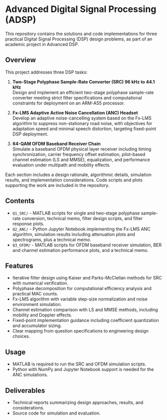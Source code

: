# Advanced Digital Signal Processing (ADSP) 

This repository contains the solutions and code implementations for three practical Digital Signal Processing (DSP) design problems, as part of an academic project in Advanced DSP.

## Overview

This project addresses three DSP tasks:

1. **Two-Stage Polyphase Sample-Rate Converter (SRC) 96 kHz to 44.1 kHz**  
   Design and implement an efficient two-stage polyphase sample-rate converter meeting strict filter specifications and computational constraints for deployment on an ARM-A55 processor.

2. **Fx-LMS Adaptive Active Noise Cancellation (ANC) Headset**  
   Develop an adaptive noise-cancelling system based on the Fx-LMS algorithm to suppress non-stationary road noise, with objectives for adaptation speed and minimal speech distortion, targeting fixed-point DSP deployment.

3. **64-QAM OFDM Baseband Receiver Chain**  
   Simulate a baseband OFDM physical layer receiver including timing synchronization, carrier frequency offset estimation, pilot-based channel estimation (LS and MMSE), equalization, and performance evaluation under multipath and mobility effects.

Each section includes a design rationale, algorithmic details, simulation results, and implementation considerations. Code scripts and plots supporting the work are included in the repository.

## Contents

- `Q1_SRC/` - MATLAB scripts for single and two-stage polyphase sample-rate conversion, technical memo, filter design scripts, and filter response plots.
- `Q2_ANC/` - Python Jupyter Notebook implementing the Fx-LMS ANC algorithm, simulation results including attenuation plots and spectrograms, plus a technical memo.
- `Q3_OFDM/` - MATLAB scripts for OFDM baseband receiver simulation, BER and channel estimation performance plots, and a technical memo.

## Features

- Iterative filter design using Kaiser and Parks-McClellan methods for SRC with numerical verification.
- Polyphase decomposition for computational efficiency analysis and practical MAC counts.
- Fx-LMS algorithm with variable step-size normalization and noise environment simulation.
- Channel estimation comparison with LS and MMSE methods, including mobility and Doppler effects.
- Fixed-point implementation guidance including coefficient quantization and accumulator sizing.
- Clear mapping from question specifications to engineering design choices.

## Usage

- MATLAB is required to run the SRC and OFDM simulation scripts.
- Python with NumPy and Jupyter Notebook support is needed for the ANC simulations.

## Deliverables

- Technical reports summarizing design approaches, results, and considerations.
- Source code for simulation and evaluation.
  


